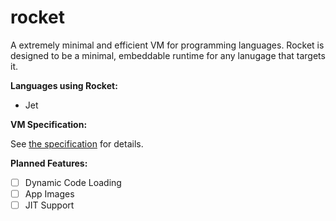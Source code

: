 # rocket

A extremely minimal and efficient VM for programming languages. Rocket is designed to be a minimal, embeddable runtime for any lanugage that targets it.

**Languages using Rocket:**

* Jet

**VM Specification:**

See [the specification](https://github.com/jet-lang/rocket/blob/main/SPEC.md) for details.

**Planned Features:**

* [ ] Dynamic Code Loading
* [ ] App Images
* [ ] JIT Support

